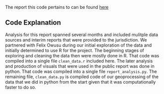 The report this code pertains to can be found [here](https://traffic-stop-policy-ramsey-county.justiceinnovationlab.org/)

## Code Explanation
Analysis for this report spanned several months and included mulitple data sources and interim reports that were provided to the jurisdiction. We partnered with Felix Owusu during our initial exploration of the data and initially determined to use R for the project. The beginning stages of exploring and cleaning the data then were mostly done in R. That code was compiled into a single file `clean_data.r` included here. The later analysis and production of visuals that were used in the public report was done in python. That code was compiled into a single file `report_analysis.py`. The remaining file, `clean_data.py` is compiled code of our geoprocessing of the data that we did in python from the start given that it was computationally faster to do so. 
